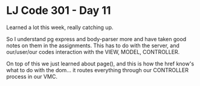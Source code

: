 # LJ Code 301 - Day 11

Learned a lot this week, really catching up.

So I understand pg express and body-parser more and have taken good notes on them in the assignments.  This has to do with the server, and our/user/our codes interaction with the VIEW, MODEL, CONTROLLER.

On top of this we just learned about page(), and this is how the href know's what to do with the dom... it routes everything through our CONTROLLER process in our VMC.
